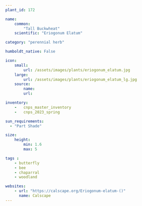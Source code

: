 ```yaml
---
plant_id: 172 

name: 
    common: 
        "Tall Buckwheat"  
    scientific: "Eriogonum Elatum"     

category: "perennial herb"

humboldt_native: False

icon: 
    small: 
        url: /assets/images/plants/eriogonum_elatum.jpg 
    large: 
        url: /assets/images/plants/eriogonum_elatum_lg.jpg 
    source: 
        name: 
        url: 

inventory: 
    -   cnps_master_inventory
    -   cnps_2023_spring

sun_requirements:
  - "Part Shade"

size:
    height: 
        min: 1.6 
        max: 5

tags :
    - butterfly
    - bee
    - chaparral
    - woodland

websites:
    - url: "https://calscape.org/Eriogonum-elatum-()"
      name: Calscape
---
```


